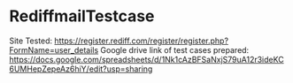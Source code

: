 
# RediffmailTestcase

Site Tested: https://register.rediff.com/register/register.php?FormName=user_details
Google drive link of test cases prepared: https://docs.google.com/spreadsheets/d/1Nk1cAzBFSaNxjS79uA12r3ideKC6UMHepZepeAz6hiY/edit?usp=sharing
